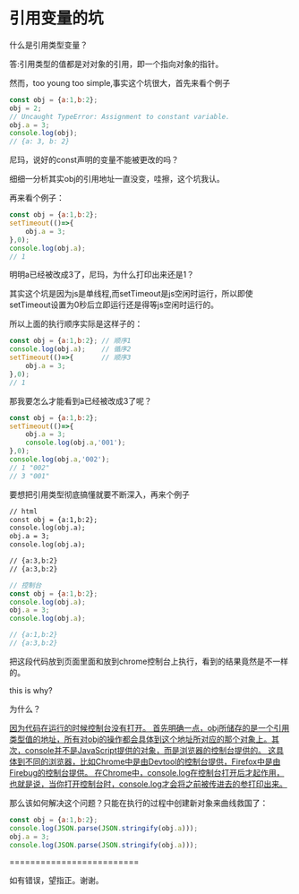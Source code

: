 # 引用变量的坑

什么是引用类型变量？

答:引用类型的值都是对对象的引用，即一个指向对象的指针。



然而，too young too simple,事实这个坑很大，首先来看个例子
```js
const obj = {a:1,b:2};
obj = 2;
// Uncaught TypeError: Assignment to constant variable.
obj.a = 3;
console.log(obj);
// {a: 3, b: 2}
```
尼玛，说好的const声明的变量不能被更改的吗？

细细一分析其实obj的引用地址一直没变，哇擦，这个坑我认。



再来看个例子：
```js
const obj = {a:1,b:2};
setTimeout(()=>{
    obj.a = 3;
},0);
console.log(obj.a);
// 1
```
明明a已经被改成3了，尼玛，为什么打印出来还是1？

其实这个坑是因为js是单线程,而setTimeout是js空闲时运行，所以即使setTimeout设置为0秒后立即运行还是得等js空闲时运行的。

所以上面的执行顺序实际是这样子的：
```js
const obj = {a:1,b:2}; // 顺序1
console.log(obj.a);    // 循序2
setTimeout(()=>{       // 顺序3
    obj.a = 3;
},0);
// 1
```



那我要怎么才能看到a已经被改成3了呢？
```js
const obj = {a:1,b:2};
setTimeout(()=>{
    obj.a = 3;
    console.log(obj.a,'001');
},0);
console.log(obj.a,'002');
// 1 "002"
// 3 "001"
```



要想把引用类型彻底搞懂就要不断深入，再来个例子
```html
// html
const obj = {a:1,b:2};
console.log(obj.a);
obj.a = 3;
console.log(obj.a);

// {a:3,b:2}
// {a:3,b:2}
```
```js
// 控制台
const obj = {a:1,b:2};
console.log(obj.a);
obj.a = 3;
console.log(obj.a);

// {a:1,b:2}
// {a:3,b:2}
```
把这段代码放到页面里面和放到chrome控制台上执行，看到的结果竟然是不一样的。

this is why?

为什么？


[因为代码在运行的时候控制台没有打开。
首先明确一点，obj所储存的是一个引用类型值的地址，所有对obj的操作都会具体到这个地址所对应的那个对象上。其次，console并不是JavaScript提供的对象，而是浏览器的控制台提供的。
这具体到不同的浏览器，比如Chrome中是由Devtool的控制台提供，Firefox中是由Firebug的控制台提供。
在Chrome中，console.log在控制台打开后才起作用，也就是说，当你打开控制台时，console.log才会将之前被传进去的参打印出来。](https://www.cnblogs.com/sevenskey/p/5476386.html)


那么该如何解决这个问题？只能在执行的过程中创建新对象来曲线救国了：
```js
const obj = {a:1,b:2};
console.log(JSON.parse(JSON.stringify(obj.a)));
obj.a = 3;
console.log(JSON.parse(JSON.stringify(obj.a)));
```



=========================

如有错误，望指正。谢谢。